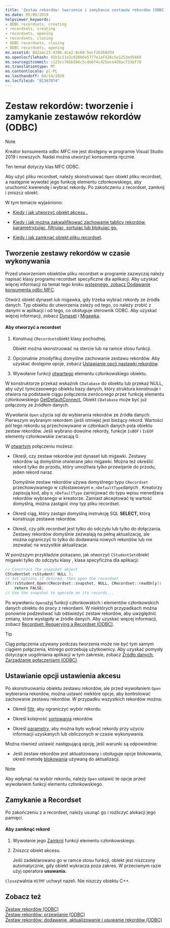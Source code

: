 ```yaml
---
title: 'Zestaw rekordów: tworzenie i zamykanie zestawów rekordów (ODBC)'
ms.date: 05/09/2019
helpviewer_keywords:
- ODBC recordsets, creating
- recordsets, creating
- recordsets, opening
- recordsets, closing
- ODBC recordsets, closing
- ODBC recordsets, opening
ms.assetid: 8d2aac23-4396-4ce2-8c60-5ecf1b360d3d
ms.openlocfilehash: 41b1c11e2c820b6e5777e1af426c5e1253ed5468
ms.sourcegitcommit: c123cc76bb2b6c5cde6f4c425ece420ac733bf70
ms.translationtype: MT
ms.contentlocale: pl-PL
ms.lasthandoff: 04/14/2020
ms.locfileid: "81367074"
---
```

# <a name="recordset-creating-and-closing-recordsets-odbc"></a>Zestaw rekordów: tworzenie i zamykanie zestawów rekordów (ODBC)

> [!NOTE]
> Kreator konsumenta odbc MFC nie jest dostępny w programie Visual Studio 2019 i nowszych. Nadal można utworzyć konsumenta ręcznie.

Ten temat dotyczy klas MFC ODBC.

Aby użyć pliku recordset, należy skonstruować `Open` obiekt pliku recordset, a następnie wywołać jego funkcję elementu członkowskiego, aby uruchomić kwerendę i wybrać rekordy. Po zakończeniu z recordset, zamknij i zniszcz obiekt.

W tym temacie wyjaśniono:

- [Kiedy i jak utworzyć obiekt akcesu .](#_core_creating_recordsets_at_run_time)

- [Kiedy i jak można zakwalifikować zachowanie tablicy rekordów, parametryzując, filtrując, sortując lub blokując go.](#_core_setting_recordset_options)

- [Kiedy i jak zamknąć obiekt pliku recordset](#_core_closing_a_recordset).

## <a name="creating-recordsets-at-run-time"></a><a name="_core_creating_recordsets_at_run_time"></a>Tworzenie zestawy rekordów w czasie wykonywania

Przed utworzeniem obiektów pliku recordset w programie zazwyczaj należy napisać klasy programu recordset specyficzne dla aplikacji. Aby uzyskać więcej informacji na temat tego kroku [wstępnego, zobacz Dodawanie konsumenta odbc MFC](../../mfc/reference/adding-an-mfc-odbc-consumer.md).

Otwórz obiekt dynaset lub migawka, gdy trzeba wybrać rekordy ze źródła danych. Typ obiektu do utworzenia zależy od tego, co należy zrobić z danymi w aplikacji i od tego, co obsługuje sterownik ODBC. Aby uzyskać więcej informacji, zobacz [Dynaset](../../data/odbc/dynaset.md) i [Migawka](../../data/odbc/snapshot.md).

#### <a name="to-open-a-recordset"></a>Aby otworzyć a recordset

1. Konstruuj `CRecordset`obiekt klasy pochodnej.

   Obiekt można skonstruować na stercie lub na ramce stosu funkcji.

1. Opcjonalnie zmodyfikuj domyślne zachowanie zestawu rekordów. Aby uzyskać dostępne opcje, zobacz [Ustawianie opcji nastawki rekordów](#_core_setting_recordset_options).

1. Wywołanie funkcji [otwartego](../../mfc/reference/crecordset-class.md#open) elementu członkowskiego obiektu.

W konstruktorze przekaż wskaźnik `CDatabase` do obiektu lub przekaż NULL, aby użyć tymczasowego obiektu bazy danych, który struktura konstruuje i otwiera na podstawie ciągu połączenia zwróconego przez funkcję elementu członkowskiego [GetDefaultConnect.](../../mfc/reference/crecordset-class.md#getdefaultconnect) Obiekt `CDatabase` może być już połączony ze źródłem danych.

Wywołanie `Open` użycia sql do wybierania rekordów ze źródła danych. Pierwszym wybranym rekordem (jeśli istnieje) jest bieżący rekord. Wartości pól tego rekordu są przechowywane w członkach danych pola obiektu zestaw rekordów. Jeśli wybrano dowolne rekordy, funkcje `IsBOF` i `IsEOF` elementy członkowskie zwracają 0.

W [otwartym](../../mfc/reference/crecordset-class.md#open) połączeniu możesz:

- Określ, czy zestaw rekordów jest dynaset lub migawki. Zestawy rekordów są domyślnie otwierane jako migawki. Można też określić rekord tylko do przodu, który umożliwia tylko przewijanie do przodu, jeden rekord naraz.

   Domyślnie zestaw rekordów używa domyślnego typu `CRecordset` przechowywanego w człostawowym `m_nDefaultType`danych . Kreatorzy zapisują kod, aby `m_nDefaultType` zainicjować do typu wpisu menedżera rekordów wybranego w kreatorze. Zamiast akceptować tę wartość domyślną, można zastąpić inny typ pliku recordset.

- Określ ciąg, który zastąpi domyślną instrukcję SQL **SELECT,** którą konstruuje zestawie rekordów.

- Określ, czy plik recordset jest tylko do odczytu lub tylko do dołączania. Zestawy rekordów domyślnie zezwalają na pełną aktualizację, ale można ograniczyć to tylko do dodawania nowych rekordów lub nie zezwalać na wszystkie aktualizacje.

W poniższym przykładzie pokazano, jak otworzyć `CStudentSet`obiekt migawki tylko do odczytu klasy , klasa specyficzna dla aplikacji:

```cpp
// Construct the snapshot object
CStudentSet rsStudent( NULL );
// Set options if desired, then open the recordset
if(!rsStudent.Open(CRecordset::snapshot, NULL, CRecordset::readOnly))
    return FALSE;
// Use the snapshot to operate on its records...
```

Po wywołaniu `Open`użyj funkcji członkowskich i elementów członkowskich danych obiektu do pracy z rekordami. W niektórych przypadkach można ponownie podzesliwać lub odświeżyć zestaw rekordów, aby uwzględnić zmiany, które wystąpiły w źródle danych. Aby uzyskać więcej informacji, zobacz [Recordset: Requerying a Recordset (ODBC)](../../data/odbc/recordset-requerying-a-recordset-odbc.md).

> [!TIP]
> Ciąg połączenia używany podczas tworzenia może nie być tym samym ciągiem połączenia, którego potrzebują użytkownicy. Aby uzyskać pomysły dotyczące uogólniania aplikacji w tym zakresie, zobacz [Źródło danych: Zarządzanie połączeniami (ODBC)](../../data/odbc/data-source-managing-connections-odbc.md).

## <a name="setting-recordset-options"></a><a name="_core_setting_recordset_options"></a>Ustawianie opcji ustawienia akcesu

Po skonstruowaniu obiektu zestawu rekordów, ale przed wywołaniem `Open` wybierania rekordów, można ustawić niektóre opcje, aby kontrolować zachowanie zestawu rekordów. W przypadku wszystkich rekordów można:

- Określ [filtr,](../../data/odbc/recordset-filtering-records-odbc.md) aby ograniczyć wybór rekordu.

- Określ kolejność [sortowania](../../data/odbc/recordset-sorting-records-odbc.md) rekordów.

- Określ [parametry,](../../data/odbc/recordset-parameterizing-a-recordset-odbc.md) aby można było wybrać rekordy przy użyciu informacji uzyskanych lub obliczonych w czasie wykonywania.

Można również ustawić następującą opcję, jeśli warunki są odpowiednie:

- Jeśli zestaw rekordów jest aktualizowany i obsługuje opcje blokowania, określ metodę [blokowania](../../data/odbc/recordset-locking-records-odbc.md) używaną do aktualizacji.

> [!NOTE]
> Aby wpłynąć na wybór rekordu, należy `Open` ustawić te opcje przed wywołaniem funkcji elementu członkowskiego.

## <a name="closing-a-recordset"></a><a name="_core_closing_a_recordset"></a>Zamykanie a Recordset

Po zakończeniu z a recordset, należy usunąć go i rozliczyć alokacji jego pamięci.

#### <a name="to-close-a-recordset"></a>Aby zamknąć rekord

1. Wywołanie jego [Zamknij](../../mfc/reference/crecordset-class.md#close) funkcji elementu członkowskiego.

1. Zniszcz obiekt akcesu.

   Jeśli zadeklarowano go w ramce stosu funkcji, obiekt jest niszczony automatycznie, gdy obiekt wykracza poza zakres. W przeciwnym razie użyj operatora **usuwania.**

`Close`zwalnia `HSTMT` uchwyt nazeli. Nie niszczy obiektu C++.

## <a name="see-also"></a>Zobacz też

[Zestaw rekordów (ODBC)](../../data/odbc/recordset-odbc.md)<br/>
[Zestaw rekordów: przewijanie (ODBC)](../../data/odbc/recordset-scrolling-odbc.md)<br/>
[Zestaw rekordów: dodawanie, aktualizowanie i usuwanie rekordów (ODBC)](../../data/odbc/recordset-adding-updating-and-deleting-records-odbc.md)
